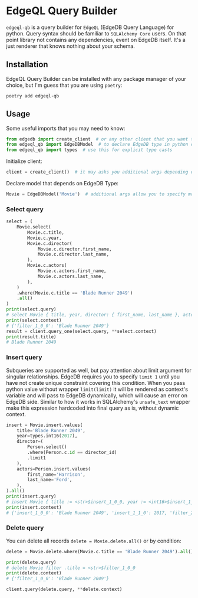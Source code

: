 # EdgeQL Query Builder

`edgeql-qb` is a query builder for `EdgeQL` (EdgeDB Query Language) for python.
Query syntax should be familiar to `SQLAlchemy Core` users. 
On that point library not contains any dependencies, event on EdgeDB itself. 
It's a just renderer that knows nothing about your schema. 

## Installation

EdgeQL Query Builder can be installed with any package manager of your choice, but I'm guess that you are using `poetry`:

```shell
poetry add edgeql-qb
```

## Usage

Some useful imports that you may need to know:
```python
from edgedb import create_client  # or any other client that you want to use
from edgeql_qb import EdgeDBModel  # to declare EdgeDB type in python code 
from edgeql_qb import types  # use this for explicit type casts
```

Initialize client:
```python
client = create_client()  # it may asks you additional args depending on you configuration
```

Declare model that depends on EdgeDB Type:
```python
Movie = EdgeDBModel('Movie')  # additional args allow you to specify module and schema of a type.
```

### Select query
```python
select = (
    Movie.select(
        Movie.c.title,
        Movie.c.year,
        Movie.c.director(
            Movie.c.director.first_name,
            Movie.c.director.last_name,
        ),
        Movie.c.actors(
            Movie.c.actors.first_name,
            Movie.c.actors.last_name,
        ),
    )
    .where(Movie.c.title == 'Blade Runner 2049')
    .all()
)
print(select.query)
# select Movie { title, year, director: { first_name, last_name }, actors: { first_name, last_name } } filter .title = <str>$filter_1_0_0
print(select.context)
# {'filter_1_0_0': 'Blade Runner 2049'}
result = client.query_one(select.query, **select.context)
print(result.title)
# Blade Runner 2049
```

### Insert query
Subqueries are supported as well, but pay attention about limit argument for singular relationships. 
EdgeDB requires you to specify `limit 1` until you have not create unique constraint covering this condition.
When you pass python value without wrapper `limit(limit)` it will be rendered 
as context's variable and will pass to EdgeDB dynamically, which will cause an error on EdgeDB side.
Similar to how it works in SQLAlchemy's `unsafe_text` wrapper make this expression hardcoded into final query as is, 
without dynamic context.
```python
insert = Movie.insert.values(
    title='Blade Runner 2049',
    year=types.int16(2017),
    director=(
        Person.select()
        .where(Person.c.id == director_id)
        .limit1 
    ),
    actors=Person.insert.values(
        first_name='Harrison', 
        last_name='Ford',
    ),
).all()
print(insert.query)
# insert Movie { title := <str>$insert_1_0_0, year := <int16>$insert_1_1_0, director := (select Person filter .id = $filter_2_0_0 limit 1), actors := (insert Person { first_name := <str>$insert_2_0_0, last_name := <str>$insert_2_1_0 }) }
print(insert.context)
# {'insert_1_0_0': 'Blade Runner 2049', 'insert_1_1_0': 2017, 'filter_2_0_0': UUID('15e1155f-c94d-4ac0-bae6-f3d709b91a0e'), 'insert_2_0_0': 'Harrison', 'insert_2_1_0': 'Ford'}
```

### Delete query
You can delete all records `delete = Movie.delete.all()` or by condition:

```python
delete = Movie.delete.where(Movie.c.title == 'Blade Runner 2049').all()

print(delete.query)
# delete Movie filter .title = <str>$filter_1_0_0
print(delete.context)
# {'filter_1_0_0': 'Blade Runner 2049'}

client.query(delete.query, **delete.context)
```

